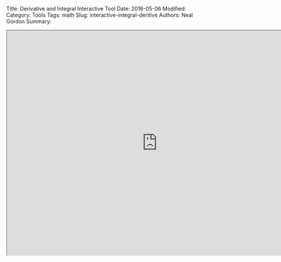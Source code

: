 Title: Derivative and Integral Interactive Tool
Date: 2016-05-06
Modified: 
Category: Tools
Tags: math
Slug: interactive-integral-deritive
Authors: Neal Gordon
Summary: 

<iframe src="http://phet.colorado.edu/sims/calculus-grapher/calculus-grapher_en.html" width="800" height="600" scrolling="no" allowfullscreen></iframe>